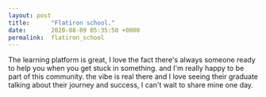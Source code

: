 ```yaml
---
layout: post
title:      "Flatiron school."
date:       2020-08-09 05:35:50 +0000
permalink:  flatiron_school
---
```




The learning platform is great, I love the fact there's always someone ready to help you when you get stuck in something.
and I'm really happy to be part of this community. the vibe is real there and I love seeing their graduate talking about their journey and success, I can't wait to share mine one day.
